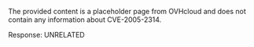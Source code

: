 The provided content is a placeholder page from OVHcloud and does not contain any information about CVE-2005-2314.

Response: UNRELATED